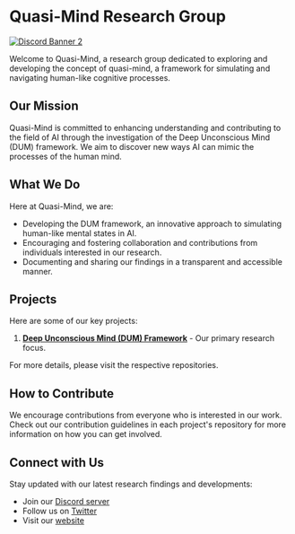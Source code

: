 # Quasi-Mind Research Group 

<a href="https://discord.gg/St7hs9MRtu" target="_blank">![Discord Banner 2](https://discordapp.com/api/guilds/1118802264350531727/widget.png?style=banner2)</a>

Welcome to Quasi-Mind, a research group dedicated to exploring and developing the concept of quasi-mind, a framework for simulating and navigating human-like cognitive processes.

## Our Mission 

Quasi-Mind is committed to enhancing understanding and contributing to the field of AI through the investigation of the Deep Unconscious Mind (DUM) framework. We aim to discover new ways AI can mimic the processes of the human mind.

## What We Do 

Here at Quasi-Mind, we are:
- Developing the DUM framework, an innovative approach to simulating human-like mental states in AI.
- Encouraging and fostering collaboration and contributions from individuals interested in our research.
- Documenting and sharing our findings in a transparent and accessible manner.

## Projects 

Here are some of our key projects:

1. [**Deep Unconscious Mind (DUM) Framework**](https://github.com/Quasi-Mind/deep-unconscious-mind) - Our primary research focus.

For more details, please visit the respective repositories.

## How to Contribute 

We encourage contributions from everyone who is interested in our work. Check out our contribution guidelines in each project's repository for more information on how you can get involved.

## Connect with Us 

Stay updated with our latest research findings and developments:

- Join our [Discord server](https://discord.gg/St7hs9MRtu)
- Follow us on [Twitter](https://twitter.com/Quasi_Mind)
- Visit our [website](https://quasi-mind.org)
